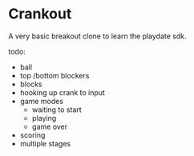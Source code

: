 # Crankout
A very basic breakout clone to learn the playdate sdk.

todo:
- ball
- top /bottom blockers
- blocks
- hooking up crank to input
- game modes
    - waiting to start
    - playing
    - game over
- scoring
- multiple stages